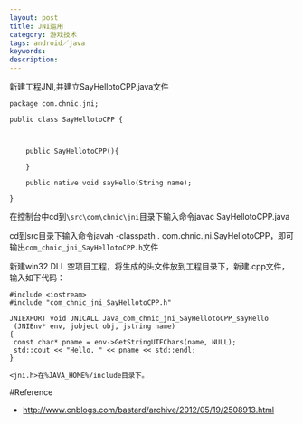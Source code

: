 ```yaml
---
layout: post
title: JNI运用
category: 游戏技术
tags: android／java
keywords: 
description: 
---
```


新建工程JNI,并建立SayHellotoCPP.java文件

```
package com.chnic.jni;

public class SayHellotoCPP {  

 

    public SayHellotoCPP(){  

    }  

    public native void sayHello(String name);  

}
```

在控制台中cd到`\src\com\chnic\jni`目录下输入命令javac
SayHellotoCPP.java

cd到src目录下输入命令javah -classpath .
com.chnic.jni.SayHellotoCPP，即可输出`com_chnic_jni_SayHellotoCPP.h`文件

新建win32 DLL
空项目工程，将生成的头文件放到工程目录下，新建.cpp文件，输入如下代码：

```
#include <iostream> 
#include "com_chnic_jni_SayHellotoCPP.h"

JNIEXPORT void JNICALL Java_com_chnic_jni_SayHellotoCPP_sayHello
 (JNIEnv* env, jobject obj, jstring name)
{
 const char* pname = env->GetStringUTFChars(name, NULL);
 std::cout << "Hello, " << pname << std::endl;
}

<jni.h>在%JAVA_HOME%/include目录下。
```

#Reference
* <http://www.cnblogs.com/bastard/archive/2012/05/19/2508913.html>



